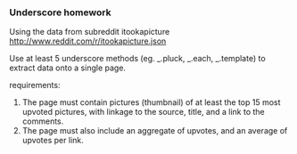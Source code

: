 ### Underscore homework

Using the data from subreddit itookapicture
http://www.reddit.com/r/itookapicture.json

Use at least 5 underscore methods (eg. _.pluck, _.each, _.template) to extract data onto a single page.

requirements:

1. The page must contain pictures (thumbnail) of at least the top 15 most upvoted pictures, with linkage to the source, title, and a link to the comments.
2. The page must also include an aggregate of upvotes, and an average of upvotes per link.
